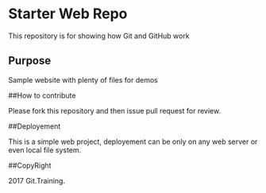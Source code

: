 # Starter Web Repo

This repository is for showing how Git and GitHub work

## Purpose

Sample website with plenty of files for demos

##How to contribute

Please fork this repository and then issue pull request for review.

##Deployement

This is a simple web project, deployement can be only on any web server or even local file system.

##CopyRight

2017 Git.Training.
